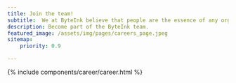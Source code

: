 ```yaml
---
title: Join the team!
subtitle:  We at ByteInk believe that people are the essence of any organization. 
description: Become part of the ByteInk team.
featured_image: /assets/img/pages/careers_page.jpeg
sitemap:
    priority: 0.9

---
```


{% include components/career/career.html %}

